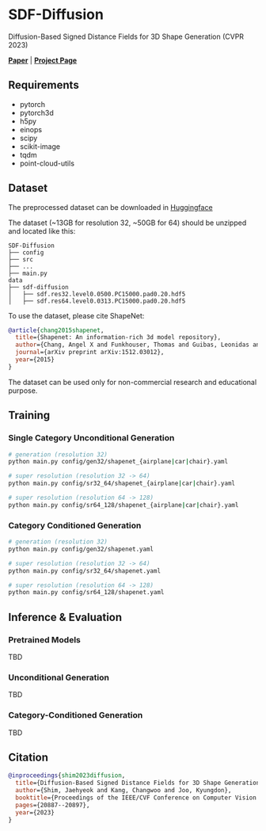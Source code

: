 # SDF-Diffusion

Diffusion-Based Signed Distance Fields for 3D Shape Generation (CVPR 2023)

[**Paper**](https://openaccess.thecvf.com/content/CVPR2023/html/Shim_Diffusion-Based_Signed_Distance_Fields_for_3D_Shape_Generation_CVPR_2023_paper.html) | [**Project Page**](https://kitsunetic.github.io/sdf-diffusion/)


## Requirements

- pytorch
- pytorch3d
- h5py
- einops
- scipy
- scikit-image
- tqdm
- point-cloud-utils

## Dataset

The preprocessed dataset can be downloaded in [Huggingface](https://huggingface.co/datasets/kitsunetic/SDF-Diffusion-Dataset)

The dataset (~13GB for resolution 32, ~50GB for 64) should be unzipped and located like this:

```
SDF-Diffusion
├── config
├── src
├── ...
├── main.py
data
├── sdf-diffusion
│   ├── sdf.res32.level0.0500.PC15000.pad0.20.hdf5
│   ├── sdf.res64.level0.0313.PC15000.pad0.20.hdf5
```

To use the dataset, please cite ShapeNet:
```bib
@article{chang2015shapenet,
  title={Shapenet: An information-rich 3d model repository},
  author={Chang, Angel X and Funkhouser, Thomas and Guibas, Leonidas and Hanrahan, Pat and Huang, Qixing and Li, Zimo and Savarese, Silvio and Savva, Manolis and Song, Shuran and Su, Hao and others},
  journal={arXiv preprint arXiv:1512.03012},
  year={2015}
}
```
The dataset can be used only for non-commercial research and educational purpose.



## Training

### Single Category Unconditional Generation

```sh
# generation (resolution 32)
python main.py config/gen32/shapenet_{airplane|car|chair}.yaml

# super resolution (resolution 32 -> 64)
python main.py config/sr32_64/shapenet_{airplane|car|chair}.yaml

# super resolution (resolution 64 -> 128)
python main.py config/sr64_128/shapenet_{airplane|car|chair}.yaml
```

### Category Conditioned Generation

```sh
# generation (resolution 32)
python main.py config/gen32/shapenet.yaml

# super resolution (resolution 32 -> 64)
python main.py config/sr32_64/shapenet.yaml

# super resolution (resolution 64 -> 128)
python main.py config/sr64_128/shapenet.yaml
```



## Inference & Evaluation

### Pretrained Models

TBD

### Unconditional Generation

TBD

### Category-Conditioned Generation

TBD




## Citation

```bib
@inproceedings{shim2023diffusion,
  title={Diffusion-Based Signed Distance Fields for 3D Shape Generation},
  author={Shim, Jaehyeok and Kang, Changwoo and Joo, Kyungdon},
  booktitle={Proceedings of the IEEE/CVF Conference on Computer Vision and Pattern Recognition},
  pages={20887--20897},
  year={2023}
}
```
